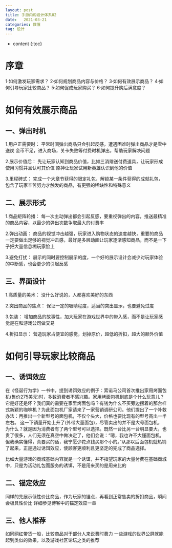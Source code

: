 ```yaml
---
layout: post
title: 手游内购设计体系02
date:   2021-03-21
categories: 数值
tag: 设计
---
```


* content
{:toc}


序章			
====================================
1·如何激发玩家需求？
2·如何规划商品内容与价格？
3·如何有效展示商品？
4·如何引导玩家比较商品？
5·如何促成玩家购买？
6·如何提升购后满意度？


# 如何有效展示商品  
## 一、弹出时机
1.用户正需要时：
平常时间弹出商品只会引起反感，遭遇困难时弹出商品才是雪中送炭
金币不足，进入商场，关卡失败等付费时机弹出，帮助玩家解决问题

2.展示价值后：
先让玩家认知到商品价值，比如三消赠送付费道具，让玩家形成使用习惯并且认可其价值
原神让玩家试用新英雄认识到他的价值

3.里程碑式：
完成一个大章节获得的限定礼包，解锁某一条件获得的成就礼包，包含了玩家辛苦努力才触发的商品，有更强的稀缺性和特殊意义

## 二、展示形式
1.商品矩阵轮播：
每一次主动弹出都会引起反感，要重视弹出的内容，推送最精准的商品内容，以最少的弹出次数争取最大的付费率

2.弹出动画：
商品的视觉冲击越强，玩家进入购物状态的速度越快，重要的商品一定要做出足够的视觉冲击感，最好是多层动画让玩家逐渐感知商品，而不是一下子把大量信息糊玩家脸上

3.避免打扰：
展示的同时要控制展示的度，一个好的展示设计会减少对玩家体验的中断感，也会更少的引起反感

## 三、界面设计
1.高质量的美术：
没什么好说的，人都喜欢美好的东西

2.突出商品的焦点：
保证一定的吸睛程度，适当的突出显示，也要避免过度

3.包装：
增加商品的故事性，加大玩家在游戏世界中的带入感，而不是让玩家感觉是在和游戏公司做交易

4.折扣显示：
营造玩家占便宜的感觉，划掉原价，超低的折扣，超大的额外价值





# 如何引导玩家比较商品
## 一、诱饵效应
在《怪诞行为学》一书中，提到诱饵效应的例子：索诺马公司首次推出家用烤面包机(售价275美元)时，多数消费者不感兴趣。家用烤面包机到底是个什么玩意儿？它是好还是坏？我们真的需要在家里烤面包吗？有钱为什么不买旁边摆着的那台样式新颖的咖啡机？为此面包机厂家请来了一家营销调研公司。他们提出了一个补救办法：再推出一个新型号的面包机，不仅个头大，价格也要比现有的型号高出一半左右。
这一下销量开始上升了(外带大量面包)，尽管卖出的并不是大号面包机，为什么？就是因为消费者有了两个型号可以选择。既然一台比另一台明显要大，也贵了很多，人们无须在真空中做决定了，他们会说：“嗯，我也许不大懂面包机，但我确实懂得，真要买的话，我宁愿少花点钱买那个小的。”从那以后面包机就热销了起来，正是通过诱饵效应，使顾客更顺利且更坚定的完成了商品选择。

比如大量游戏的商城基础内容就是一个诱饵，并不指望玩家的大量付费在基础商城中，只是为活动礼包而服务的诱饵，不是用来买的是用来比的

## 二、锚定效应
同样的先展示低性价比商品，作为玩家的锚点，再看到正常售卖的折扣商品，瞬间会极具性价比
详细参见博客中的锚定效应一章

## 三、他人推荐
如同网红带货一般，比较商品对于部分人来说费时费力
一些游戏的世界公屏就能起到类似的效果，以及游戏社区论坛之类的推荐